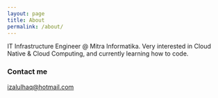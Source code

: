 ```yaml
---
layout: page
title: About
permalink: /about/
---
```


IT Infrastructure Engineer @ Mitra Informatika. Very interested in Cloud Native & Cloud Computing, and currently learning how to code.

### Contact me

[izalulhaq@hotmail.com](mailto:izalulhaq@hotmail.com)